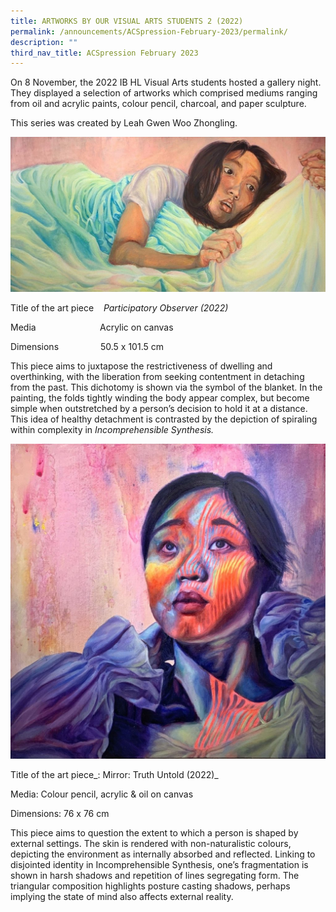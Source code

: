 ```yaml
---
title: ARTWORKS BY OUR VISUAL ARTS STUDENTS 2 (2022)
permalink: /announcements/ACSpression-February-2023/permalink/
description: ""
third_nav_title: ACSpression February 2023
---
```

On 8 November, the 2022 IB HL Visual Arts students hosted a gallery night. They displayed a selection of artworks which comprised mediums ranging from oil and acrylic paints, colour pencil, charcoal, and paper sculpture.

This series was created by Leah Gwen Woo Zhongling.

![](/images/ACSpression/Picture1-2-1024x503.jpg)

Title of the art piece    _Participatory Observer (2022)_

Media                          Acrylic on canvas

Dimensions                 50.5 x 101.5 cm

This piece aims to juxtapose the restrictiveness of dwelling and overthinking, with the liberation from seeking contentment in detaching from the past. This dichotomy is shown via the symbol of the blanket. In the painting, the folds tightly winding the body appear complex, but become simple when outstretched by a person’s decision to hold it at a distance. This idea of healthy detachment is contrasted by the depiction of spiraling within complexity in _Incomprehensible Synthesis._

![](/images/ACSpression/Picture2-2-1024x1024.jpg)

Title of the art piece_: Mirror: Truth Untold (2022)_

Media: Colour pencil, acrylic & oil on canvas

Dimensions: 76 x 76 cm

This piece aims to question the extent to which a person is shaped by external settings. The skin is rendered with non-naturalistic colours, depicting the environment as internally absorbed and reflected. Linking to disjointed identity in Incomprehensible Synthesis, one’s fragmentation is shown in harsh shadows and repetition of lines segregating form. The triangular composition highlights posture casting shadows, perhaps implying the state of mind also affects external reality.
